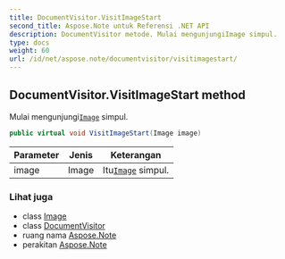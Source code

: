 ```yaml
---
title: DocumentVisitor.VisitImageStart
second_title: Aspose.Note untuk Referensi .NET API
description: DocumentVisitor metode. Mulai mengunjungiImage simpul.
type: docs
weight: 60
url: /id/net/aspose.note/documentvisitor/visitimagestart/
---
```

## DocumentVisitor.VisitImageStart method

Mulai mengunjungi[`Image`](../../image/) simpul.

```csharp
public virtual void VisitImageStart(Image image)
```

| Parameter | Jenis | Keterangan |
| --- | --- | --- |
| image | Image | Itu[`Image`](../../image/) simpul. |

### Lihat juga

* class [Image](../../image/)
* class [DocumentVisitor](../)
* ruang nama [Aspose.Note](../../documentvisitor/)
* perakitan [Aspose.Note](../../../)


